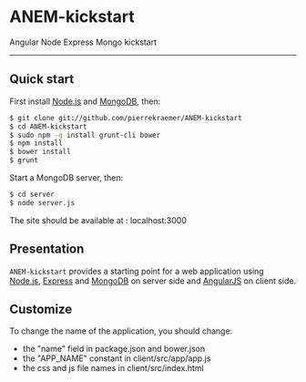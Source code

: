 ANEM-kickstart
==============

Angular Node Express Mongo kickstart

***

Quick start
-----------

First install [Node.js](http://nodejs.org/) and [MongoDB](http://www.mongodb.org/), then:

```sh
$ git clone git://github.com/pierrekraemer/ANEM-kickstart
$ cd ANEM-kickstart
$ sudo npm -g install grunt-cli bower
$ npm install
$ bower install
$ grunt
```

Start a MongoDB server, then:

```sh
$ cd server
$ node server.js
```

The site should be available at : localhost:3000


Presentation
------------

`ANEM-kickstart` provides a starting point for a web application using
[Node.js](http://nodejs.org/), [Express](http://expressjs.com/) and [MongoDB](http://www.mongodb.org/) on server side
and [AngularJS](https://angularjs.org/) on client side.


Customize
---------

To change the name of the application, you should change:
- the "name" field in package.json and bower.json
- the "APP_NAME" constant in client/src/app/app.js
- the css and js file names in client/src/index.html
